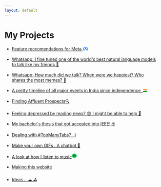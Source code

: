 ```yaml
---
layout: default
---
```

# My Projects

* [Feature reccomendations for Meta <img src="misc_images\meta.png" width="4%">](meta_sync_comm)<br><br>
* [Whatsapp: I fine tuned one of the world's best natural language models to talk like my friends 📲](gpt2Whatsapp.md)<br><br>
* [Whatsapp: How much did we talk? When were we happiest? Who shares the most memes? 📲](whatsapp_analytics.html)<br><br>
* [A pretty timeline of all major events in India since independence  &nbsp;](india_cplp_timeline.html)<img src="\images\Flag_of_India.svg" width="3%"><br><br>
* [Finding Affluent Prospects🔍](stalking_anewlevel.html)<br><br>
* [Feeling depressed by reading news? 😓 I might be able to help 📰](news_negativity.html)<br><br>
* [My bachelor's thesis that got accepted into IEEE! 🤓](ieee_discover.html)<br><br>
* [Dealing with #TooManyTabs?  &nbsp; ℹ](depthsearch.html)<br><br>
* [Make your own GIFs : A chatbot 📲](gifgenerator.html)<br><br>
* [A look at how I listen to music](myspotify.html)<img src="misc_images\spotify.png" width="3.5%"><br><br>
* [Making this website](thiswebsite.html)<br><br>
* [Ideas ...☁ ⛳](project_ideas)<br><br>



<br><br>
<!-- * [](.md) -->
